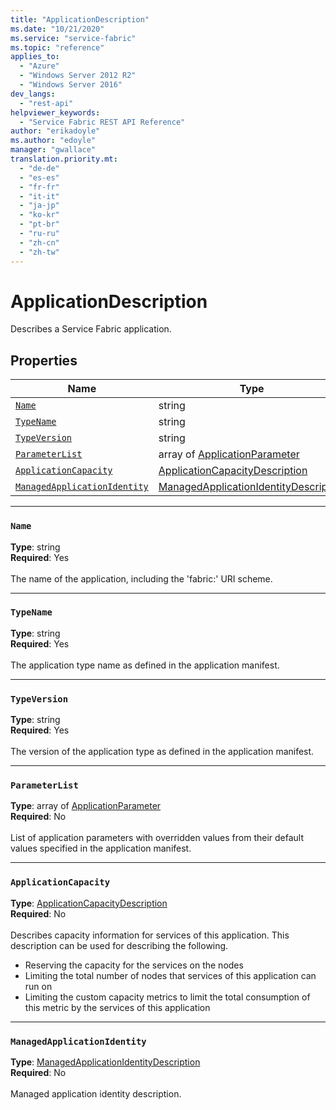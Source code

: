 ```yaml
---
title: "ApplicationDescription"
ms.date: "10/21/2020"
ms.service: "service-fabric"
ms.topic: "reference"
applies_to: 
  - "Azure"
  - "Windows Server 2012 R2"
  - "Windows Server 2016"
dev_langs: 
  - "rest-api"
helpviewer_keywords: 
  - "Service Fabric REST API Reference"
author: "erikadoyle"
ms.author: "edoyle"
manager: "gwallace"
translation.priority.mt: 
  - "de-de"
  - "es-es"
  - "fr-fr"
  - "it-it"
  - "ja-jp"
  - "ko-kr"
  - "pt-br"
  - "ru-ru"
  - "zh-cn"
  - "zh-tw"
---
```

# ApplicationDescription

Describes a Service Fabric application.

## Properties
| Name | Type | Required |
| --- | --- | --- |
| [`Name`](#name) | string | Yes |
| [`TypeName`](#typename) | string | Yes |
| [`TypeVersion`](#typeversion) | string | Yes |
| [`ParameterList`](#parameterlist) | array of [ApplicationParameter](sfclient-v72-model-applicationparameter.md) | No |
| [`ApplicationCapacity`](#applicationcapacity) | [ApplicationCapacityDescription](sfclient-v72-model-applicationcapacitydescription.md) | No |
| [`ManagedApplicationIdentity`](#managedapplicationidentity) | [ManagedApplicationIdentityDescription](sfclient-v72-model-managedapplicationidentitydescription.md) | No |

____
### `Name`
__Type__: string <br/>
__Required__: Yes<br/>
<br/>
The name of the application, including the 'fabric:' URI scheme.

____
### `TypeName`
__Type__: string <br/>
__Required__: Yes<br/>
<br/>
The application type name as defined in the application manifest.

____
### `TypeVersion`
__Type__: string <br/>
__Required__: Yes<br/>
<br/>
The version of the application type as defined in the application manifest.

____
### `ParameterList`
__Type__: array of [ApplicationParameter](sfclient-v72-model-applicationparameter.md) <br/>
__Required__: No<br/>
<br/>
List of application parameters with overridden values from their default values specified in the application manifest.

____
### `ApplicationCapacity`
__Type__: [ApplicationCapacityDescription](sfclient-v72-model-applicationcapacitydescription.md) <br/>
__Required__: No<br/>
<br/>
Describes capacity information for services of this application. This description can be used for describing the following.
- Reserving the capacity for the services on the nodes
- Limiting the total number of nodes that services of this application can run on
- Limiting the custom capacity metrics to limit the total consumption of this metric by the services of this application


____
### `ManagedApplicationIdentity`
__Type__: [ManagedApplicationIdentityDescription](sfclient-v72-model-managedapplicationidentitydescription.md) <br/>
__Required__: No<br/>
<br/>
Managed application identity description.
